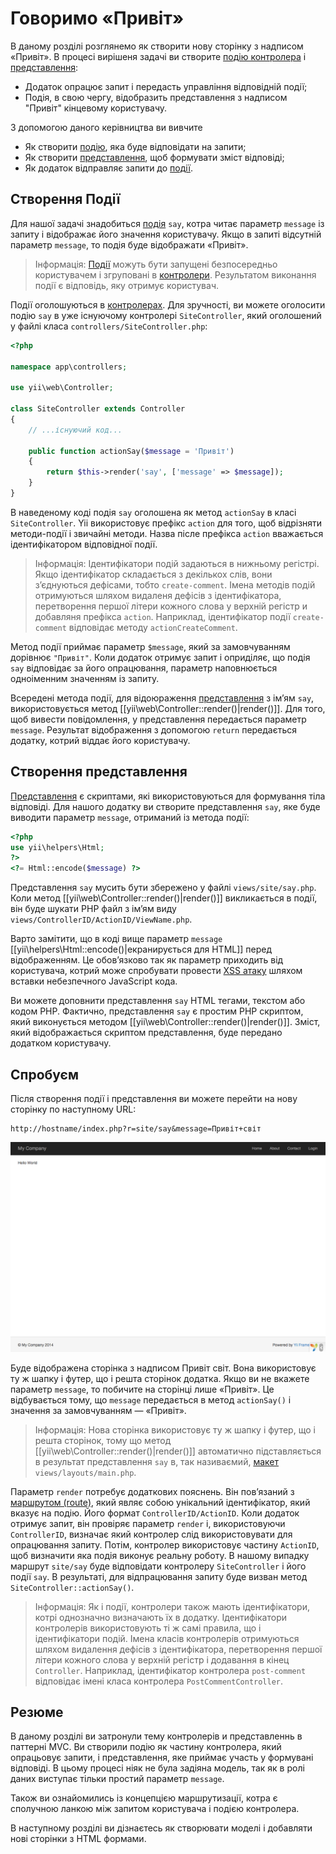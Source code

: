 Говоримо «Привіт»
================

В даному розділі розглянемо як створити нову сторінку з надписом «Привіт». В процесі вирішеня задачі ви створите
[подію контролера](structure-controllers.md) і [представлення](structure-views.md):

* Додаток опрацює запит і передасть управління відповідній події;
* Подія, в свою чергу, відобразить представлення з надписом "Привіт" кінцевому користувачу.

З допомогою даного керівництва ви вивчите

* Як створити [подію](structure-controllers.md), яка буде відповідати на запити;
* Як створити [представлення](structure-views.md), щоб формувати зміст відповіді;
* Як додаток відправляє запити до [події](structure-controllers.md).


Створення Події <a name="creating-action"></a>
------------------------------------------------

Для нашої задачі знадобиться [подія](structure-controllers.md) `say`, котра читає параметр `message` із
запиту і відображає його значення користувачу. Якщо в запиті відсутній параметр `message`, то подія буде відображати «Привіт».

> Інформація: [Події](structure-controllers.md) можуть бути запущені безпосередньо користувачем і згруповані в 
  [контролери](structure-controllers.md). Результатом виконання події є відповідь, яку отримує користувач.

Події оголошуються в [контролерах](structure-controllers.md). Для зручності, ви можете оголосити подію
`say` в уже існуючому контролері `SiteController`, який оголошений у файлі класа `controllers/SiteController.php`:

```php
<?php

namespace app\controllers;

use yii\web\Controller;

class SiteController extends Controller
{
    // ...існуючий код...

    public function actionSay($message = 'Привіт')
    {
        return $this->render('say', ['message' => $message]);
    }
}
```

В наведеному коді подія `say` оголошена як метод `actionSay` в класі `SiteController`.
Yii використовує префікс `action` для того, щоб відрізняти методи-події і звичайні методи. Назва післе префікса `action`
вважається ідентифікатором відповідної події.

> Інформація: Ідентифікатори подій задаються в нижньому регістрі. Якщо ідентифікатор складається з декількох слів, вони
  з’єднуються дефісами, тобто `create-comment`. Імена методів подій отримуються шляхом видаленя дефісів з ідентифікатора, перетворення першої літери кожного слова у верхній регістр и добавляня префікса `action`.
  Наприклад, ідентифікатор події `create-comment` відповідає методу `actionCreateComment`.

Метод події приймає параметр `$message`, який за замовчуванням дорівнює `"Привіт"`. Коли додаток отримує запит і оприділяє, що подія `say` відповідає за його опрацювання, параметр наповнюється одноіменним значенням із запиту.

Всередені метода події, для відоюраження [представлення](structure-views.md) з ім’ям `say`, використовується метод
[[yii\web\Controller::render()|render()]]. Для того, щоб вивести повідомлення, у представлення передається параметр `message`.
Результат відображення з допомогою `return` передається додатку, котрий віддає його користувачу.


Створення представлення <a name="creating-view"></a>
---------------------------------------------------

[Представлення](structure-views.md) є скриптами, які використовуються для формування тіла відповіді. Для нашого
додатку ви створите представлення `say`, яке буде виводити параметр `message`, отриманий із метода події:

```php
<?php
use yii\helpers\Html;
?>
<?= Html::encode($message) ?>
```

Представлення `say` мусить бути збережено у файлі `views/site/say.php`. Коли метод [[yii\web\Controller::render()|render()]]
викликається в події, він буде шукати PHP файл з ім’ям виду `views/ControllerID/ActionID/ViewName.php`.

Варто замітити, що в коді вище параметр `message` [[yii\helpers\Html::encode()|екранирується для HTML]] перед відображенням.
Це обов’язково так як параметр приходить від користувача, котрий може спробувати провести
[XSS атаку](http://uk.wikipedia.org/wiki/%D0%9C%D1%96%D0%B6%D1%81%D0%B0%D0%B9%D1%82%D0%BE%D0%B2%D0%B8%D0%B9_%D1%81%D0%BA%D1%80%D0%B8%D0%BF%D1%82%D1%96%D0%BD%D0%B3)
шляхом вставки небезпечного JavaScript кода.

Ви можете доповнити представлення `say` HTML тегами, текстом або кодом PHP. Фактично, представлення `say` є
простим PHP скриптом, який виконується методом [[yii\web\Controller::render()|render()]]. Зміст, який відображається
скриптом представлення, буде передано додатком користувачу.


Спробуєм <a name="trying-it-out"></a>
--------------------------------------

Після створення події і представлення ви можете перейти на нову сторінку по наступному URL:

```
http://hostname/index.php?r=site/say&message=Привіт+світ
```

![Привіт, світ](../guide/images/start-hello-world.png)

Буде відображена сторінка з надписом Привіт світ. Вона використовує ту ж шапку і футер, що і решта сторінок додатка.
Якщо ви не вкажете параметр `message`, то побичите на сторінці лише «Привіт». Це відбувається тому, що `message` передається
в метод `actionSay()` і значення за замовчуванням — «Привіт».

> Інформація: Нова сторінка використовує ту ж шапку і футер, що і решта сторінок, тому що метод
  [[yii\web\Controller::render()|render()]] автоматично підставляється в результат представлення `say` в, так називаємий, 
  [макет](structure-views.md) `views/layouts/main.php`.

Параметр `render` потребує додаткових пояснень. Він пов’язаний з [маршрутом (route)](runtime-routing.md), який являє собою унікальний ідентифікатор, який вказує на подію. Його формат `ControllerID/ActionID`. Коли додаток отримує запит, він провіряє параметр `render` і, використовуючи `ControllerID`, визначає який контролер слід використовувати для опрацювання запиту. Потім, контролер використовує частину `ActionID`, щоб визначити яка подія виконує реальну роботу.
В нашому випадку маршрут `site/say` буде відповідати контролеру `SiteController` і його події `say`. 
В результаті, для відпрацювання запиту буде визван метод `SiteController::actionSay()`.

> Інформація: Як і події, контролери також мають ідентифікатори, котрі однозначно визначають їх в додатку.
  Ідентифікатори контролерів використовують ті ж самі правила, що і ідентифікатори подій. Імена класів
  контролерів отримуються шляхом видалення дефісів з ідентифікатора, перетворення першої літери кожного слова у верхній регістр і додавання в кінец `Controller`. Наприклад, ідентифікатор контролера `post-comment` відповідає
  імені класа контролера `PostCommentController`.


Резюме <a name="summary"></a>
-----------------------------

В даному розділі ви затронули тему контролерів и представленнь в паттерні MVC. Ви створили подію як частину контролера,
який опрацьовує запити, і представлення, яке приймає участь у формувані відповіді. В цьому процесі ніяк не була задіяна
модель, так як в ролі даних виступає тільки простий параметр `message`.

Також ви ознайомились із концепцією маршрутизації, котра є сполучною ланкою між запитом користувача і подією контролера.

В наступному розділі ви дізнаєтесь як створювати моделі і добавляти нові сторінки з HTML формами.

